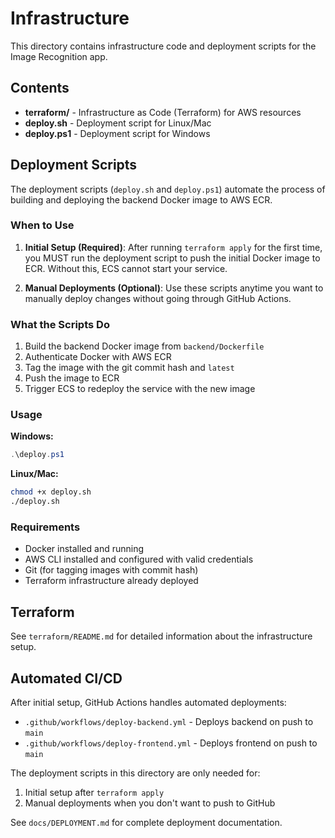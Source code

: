 # Infrastructure

This directory contains infrastructure code and deployment scripts for the Image Recognition app.

## Contents

- **terraform/** - Infrastructure as Code (Terraform) for AWS resources
- **deploy.sh** - Deployment script for Linux/Mac
- **deploy.ps1** - Deployment script for Windows

## Deployment Scripts

The deployment scripts (`deploy.sh` and `deploy.ps1`) automate the process of building and deploying the backend Docker image to AWS ECR.

### When to Use

1. **Initial Setup (Required)**: After running `terraform apply` for the first time, you MUST run the deployment script to push the initial Docker image to ECR. Without this, ECS cannot start your service.

2. **Manual Deployments (Optional)**: Use these scripts anytime you want to manually deploy changes without going through GitHub Actions.

### What the Scripts Do

1. Build the backend Docker image from `backend/Dockerfile`
2. Authenticate Docker with AWS ECR
3. Tag the image with the git commit hash and `latest`
4. Push the image to ECR
5. Trigger ECS to redeploy the service with the new image

### Usage

**Windows:**
```powershell
.\deploy.ps1
```

**Linux/Mac:**
```bash
chmod +x deploy.sh
./deploy.sh
```

### Requirements

- Docker installed and running
- AWS CLI installed and configured with valid credentials
- Git (for tagging images with commit hash)
- Terraform infrastructure already deployed

## Terraform

See `terraform/README.md` for detailed information about the infrastructure setup.

## Automated CI/CD

After initial setup, GitHub Actions handles automated deployments:
- `.github/workflows/deploy-backend.yml` - Deploys backend on push to `main`
- `.github/workflows/deploy-frontend.yml` - Deploys frontend on push to `main`

The deployment scripts in this directory are only needed for:
1. Initial setup after `terraform apply`
2. Manual deployments when you don't want to push to GitHub

See `docs/DEPLOYMENT.md` for complete deployment documentation.
